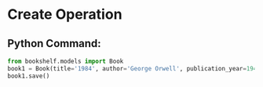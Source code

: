 # Create Operation

## Python Command:

```python
from bookshelf.models import Book
book1 = Book(title='1984', author='George Orwell', publication_year=1949)
book1.save()